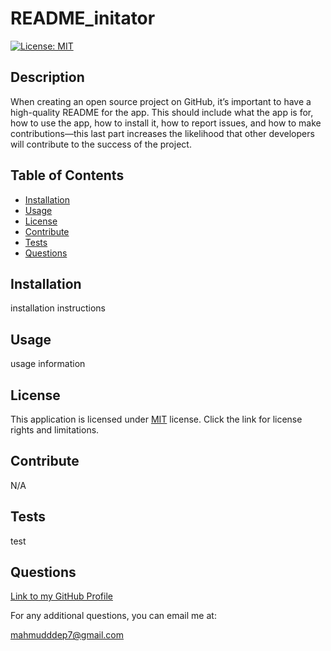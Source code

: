 # README_initator
  [![License: MIT](https://img.shields.io/badge/License-MIT-yellow.svg)](https://opensource.org/licenses/MIT)
  ## Description 
  When creating an open source project on GitHub, it’s important to have a high-quality README for the app. This should include what the app is for, how to use the app, how to install it, how to report issues, and how to make contributions—this last part increases the likelihood that other developers will contribute to the success of the project.
  ## Table of Contents
  - [Installation](#installation)
  - [Usage](#usage)
  - [License](#license)
  - [Contribute](#contribute)
  - [Tests](#tests)
  - [Questions](#questions)
  ## Installation
  installation instructions
  ## Usage
  usage information
  ## License
  This application is licensed under [MIT](https://opensource.org/licenses/MIT) license. Click the link for license rights and limitations.
  ## Contribute 
  N/A
  ## Tests
  test
  ## Questions 
  [Link to my GitHub Profile](https://github.com/mahmud-deep)
  
  For any additional questions, you can email me at: 
  
  mahmudddep7@gmail.com